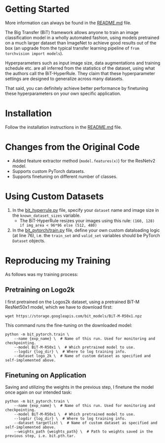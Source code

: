 # Getting Started
More information can always be found in the [README.md](./README.md) file.

The Big Transfer (BiT) framework allows anyone to train an image classification model in a wholly automated fashion, using models pretrained on a much larger dataset than ImageNet to achieve good results out of the box (an upgrade from the typical transfer learning pipeline of `from torchvision import models`).

Hyperparameters such as input image size, data augmentations and training schedule etc. are all inferred from the statistics of the dataset, using what the authors call the BiT-HyperRule. They claim that these hyperparameter settings are designed to generalize across many datasets.

That said, you can definitely achieve better performance by finetuning these hyperparameters on your own specific application.

# Installation
Follow the installation instructions in the [README.md](./README.md) file.

# Changes from the Original Code
- Added feature extractor method (`model.features(x)`) for the ResNetv2 model.
- Supports custom PyTorch datasets.
- Supports finetuning on different number of classes.

# Using Custom Datasets
1. In the [bit_hyperrule.py](./bit_hyperrule.py) file, specify your `dataset` name and image size in the `known_dataset_sizes` variable.
    - The BiT-HyperRule resizes your images using this rule: `(160, 128) if img_area < 96*96 else (512, 480)`
2. In the [bit_pytorch/train.py](./bit_pytorch/train.py) file, define your own custom dataloading logic (at line 76), i.e. the `train_set` and `valid_set` variables should be PyTorch `Dataset` objects.

# Reproducing my Training
As follows was my training process:

## Pretraining on Logo2k
I first pretrained on the Logos2k dataset, using a pretrained BiT-M ResNet50x1 model, which we have to download first:
```
wget https://storage.googleapis.com/bit_models/BiT-M-R50x1.npz
```
This command runs the fine-tuning on the downloaded model:
```
python -m bit_pytorch.train \
    --name {exp_name} \  # Name of this run. Used for monitoring and checkpointing.
    --model BiT-M-R50x1 \  # Which pretrained model to use.
    --logdir {log_dir} \  # Where to log training info.
    --dataset logo_2k \  # Name of custom dataset as specified and self-implemented above.
```

## Finetuning on Application
Saving and utilizing the weights in the previous step, I finetune the model once again on our intended task:
```
python -m bit_pytorch.train \
    --name {exp_name} \  # Name of this run. Used for monitoring and checkpointing.
    --model BiT-M-R50x1 \  # Which pretrained model to use.
    --logdir {log_dir} \  # Where to log training info.
    --dataset targetlist \  # Name of custom dataset as specified and self-implemented above.
    --weights_path {weights_path} \  # Path to weights saved in the previous step, i.e. bit.pth.tar.
```